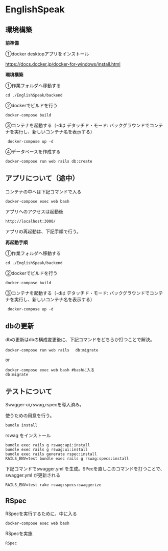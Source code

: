 # EnglishSpeak



## 環境構築

**前準備**

①docker desktopアプリをインストール

https://docs.docker.jp/docker-for-windows/install.html



**環境構築**

①作業フォルダへ移動する

```
cd ./EnglishSpeak/backend
```

②dockerでビルドを行う

```
docker-compose build
```

③コンテナを起動する（-dは デタッチド・モード: バックグラウンドでコンテナを実行し、新しいコンテナ名を表示する）

```
 docker-compose up -d
```

④データベースを作成する

```
docker-compose run web rails db:create
```



## アプリについて（途中）

コンテナの中へは下記コマンドで入る

```
docker-compose exec web bash
```

アプリへのアクセスは起動後

```
http://localhost:3000/
```



アプリの再起動は、下記手順で行う。



**再起動手順**

①作業フォルダへ移動する

```
cd ./EnglishSpeak/backend
```

②dockerでビルドを行う

```
docker-compose build
```

③コンテナを起動する（-dは デタッチド・モード: バックグラウンドでコンテナを実行し、新しいコンテナ名を表示する）

```
 docker-compose up -d
```



## dbの更新

dbの更新はdbの構成変更後に、下記コマンドをどちらか打つことで解決。

```
docker-compose run web rails　 db:migrate
```

or

```
docker-compose exec web bash #bashに入る
db:migrate
```



## テストについて

Swagger-ui,rswag,rspecを導入済み。

使うための用意を行う。

```
bundle install
```

rswag をインストール

```
bundle exec rails g rswag:api:install
bundle exec rails g rswag:ui:install
bundle exec rails generate rspec:install
RAILS_ENV=test bundle exec rails g rswag:specs:install
```



下記コマンドでswagger.yml を生成。SPecを直しこのコマンドを打つことで、swagger.yml が更新される

```
RAILS_ENV=test rake rswag:specs:swaggerize
```



## RSpec

RSpecを実行するために、中に入る

```
docker-compose exec web bash
```

RSpecを実施

```
RSpec
```

